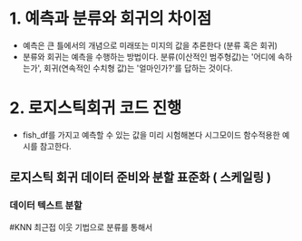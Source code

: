 # 1. 예측과 분류와 회귀의 차이점
- 예측은 큰 틀에서의 개념으로 미래또는 미지의 값을 추론한다 (분류 혹은 회귀)
- 분류와 회귀는 예측을 수행하는 방법이다. 분류(이산적인 범주형값)는 '어디에 속하는가', 회귀(연속적인 수치형 값)는 '얼마인가?'를 답하는 것이다. 

# 2. 로지스틱회귀 코드 진행 
- fish_df를 가지고 예측할 수 있는 값을 미리 시험해본다  시그모이드 함수적용한 예시를 참고한다. 
## 로지스틱 회귀  데이터 준비와 분할 표준화 ( 스케일링 )
### 데이터 텍스트 분할 
#KNN 최근접 이웃 기법으로 분류를 통해서 